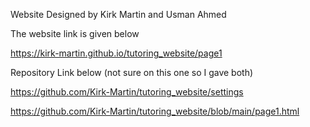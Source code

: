 Website Designed by Kirk Martin and Usman Ahmed

The website link is given below

https://kirk-martin.github.io/tutoring_website/page1

Repository Link below (not sure on this one so I gave both)

https://github.com/Kirk-Martin/tutoring_website/settings

https://github.com/Kirk-Martin/tutoring_website/blob/main/page1.html

